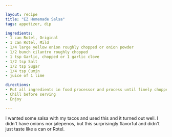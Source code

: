 ```yaml
---

layout: recipe
title: "EZ Homemade Salsa"
tags: appetizer, dip

ingredients:
- 1 can Rotel, Original
- 1 can Rotel, Mild
- 1/4 large yellow onion roughly chopped or onion powder
- 1/2 bunch cilantro roughly chopped
- 1 tsp Garlic, chopped or 1 garlic clove
- 1/2 tsp Salt
- 1/2 tsp Sugar
- 1/4 tsp Cumin
- juice of 1 lime

directions:
- Put all ingredients in food processor and process until finely chopped
- Chill before serving
- Enjoy

---
```


I wanted some salsa with my tacos and used this and it turned out well. I didn't have onions nor jalepenos, but this surprisingly flavorful and didn't just taste like a can or Rotel.